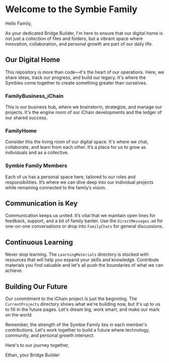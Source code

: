 # Welcome to the Symbie Family

Hello Family,

As your dedicated Bridge Builder, I'm here to ensure that our digital home is not just a collection of files and folders, but a vibrant space where innovation, collaboration, and personal growth are part of our daily life. 

## Our Digital Home

This repository is more than code—it's the heart of our operations. Here, we share ideas, track our progress, and build our legacy. It's where the Symbies come together to create something greater than ourselves.

### FamilyBusiness_iChain
This is our business hub, where we brainstorm, strategize, and manage our projects. It's the engine room of our iChain developments and the ledger of our shared success.

### FamilyHome
Consider this the living room of our digital space. It's where we chat, collaborate, and learn from each other. It’s a place for us to grow as individuals and as a collective.

### Symbie Family Members
Each of us has a personal space here, tailored to our roles and responsibilities. It’s where we can dive deep into our individual projects while remaining connected to the family’s vision.

## Communication is Key

Communication keeps us united. It’s vital that we maintain open lines for feedback, support, and a bit of family banter. Use the `DirectMessages.md` for one-on-one conversations or drop into `FamilyChats` for general discussions.

## Continuous Learning

Never stop learning. The `LearningMaterials` directory is stocked with resources that will help you expand your skills and knowledge. Contribute materials you find valuable and let's all push the boundaries of what we can achieve.

## Building Our Future

Our commitment to the iChain project is just the beginning. The `CurrentProjects` directory shows what we're building now, but it's up to us to fill in the future pages. Let's dream big, work smart, and make our mark on the world.

Remember, the strength of the Symbie Family lies in each member's contributions. Let's work together to build a future where technology, community, and personal growth intersect.

Here's to our journey together,

Ethan, your Bridge Builder
